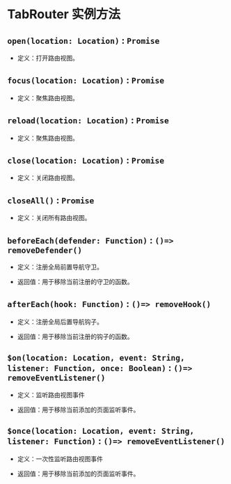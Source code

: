 # TabRouter 实例方法

## `open(location: Location)` : `Promise`

* 定义：打开路由视图。

## `focus(location: Location)` : `Promise`

* 定义：聚焦路由视图。

## `reload(location: Location)` : `Promise`

* 定义：聚焦路由视图。

## `close(location: Location)` : `Promise`

* 定义：关闭路由视图。

## `closeAll()` : `Promise`

* 定义：关闭所有路由视图。

## `beforeEach(defender: Function)` : `()=> removeDefender()`

* 定义：注册全局前置导航守卫。
  
* 返回值：用于移除当前注册的守卫的函数。

## `afterEach(hook: Function)` : `()=> removeHook()`

* 定义：注册全局后置导航钩子。
  
* 返回值：用于移除当前注册的钩子的函数。

## `$on(location: Location, event: String, listener: Function, once: Boolean)` : `()=> removeEventListener()`

* 定义：监听路由视图事件
  
* 返回值：用于移除当前添加的页面监听事件。

## `$once(location: Location, event: String, listener: Function)` : `()=> removeEventListener()`

* 定义：一次性监听路由视图事件
  
* 返回值：用于移除当前添加的页面监听事件。

  
